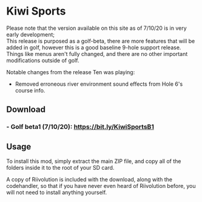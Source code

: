 # Kiwi Sports
 
Please note that the version available on this site as of 7/10/20 is in very early development;  
This release is purposed as a golf-beta, there are more features that will be added in golf, however this is a good baseline 9-hole support release.
Things like menus aren't fully changed, and there are no other important modifications outside of golf.  
  
Notable changes from the release Ten was playing:  
 - Removed erroneous river environment sound effects from Hole 6's course info.
 
## Download  
### - Golf beta1 (7/10/20): https://bit.ly/KiwiSportsB1
 
## Usage  
To install this mod, simply extract the main ZIP file, and copy all of the folders inside it to the root of your SD card.  
  
A copy of Riivolution is included with the download, along with the codehandler, so that if you have never even heard of Riivolution before, you will not need to install anything yourself.  
